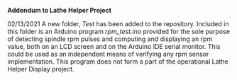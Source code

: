 **Addendum to Lathe Helper Project**



02/13/2021  A new folder, *Test* has been added to the repository.  Included in this folder is an Arduino program *rpm_test.ino*  provided for the sole purpose of detecting spindle rpm pulses and computing and displaying an rpm value, both on an LCD screen and on the Arduino IDE serial monitor.  This could be used as an independent means of verifying any rpm sensor implementation. This program does not form a part of the operational Lathe Helper Display project.